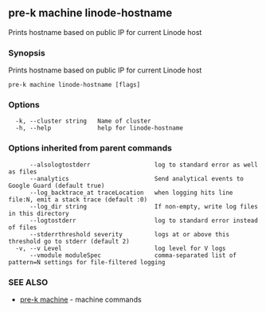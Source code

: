 ## pre-k machine linode-hostname

Prints hostname based on public IP for current Linode host

### Synopsis


Prints hostname based on public IP for current Linode host

```
pre-k machine linode-hostname [flags]
```

### Options

```
  -k, --cluster string   Name of cluster
  -h, --help             help for linode-hostname
```

### Options inherited from parent commands

```
      --alsologtostderr                  log to standard error as well as files
      --analytics                        Send analytical events to Google Guard (default true)
      --log_backtrace_at traceLocation   when logging hits line file:N, emit a stack trace (default :0)
      --log_dir string                   If non-empty, write log files in this directory
      --logtostderr                      log to standard error instead of files
      --stderrthreshold severity         logs at or above this threshold go to stderr (default 2)
  -v, --v Level                          log level for V logs
      --vmodule moduleSpec               comma-separated list of pattern=N settings for file-filtered logging
```

### SEE ALSO
* [pre-k machine](pre-k_machine.md)	 - machine commands

